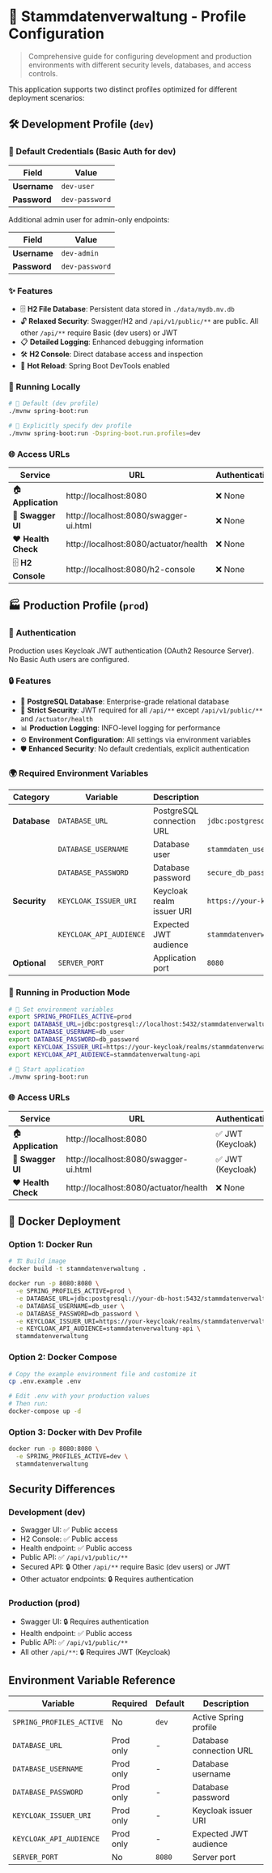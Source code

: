 # 🔧 Stammdatenverwaltung - Profile Configuration

> Comprehensive guide for configuring development and production environments with different security levels, databases, and access controls.

This application supports two distinct profiles optimized for different deployment scenarios:

## 🛠️ Development Profile (`dev`)

### 🔐 Default Credentials (Basic Auth for dev)

| Field        | Value          |
| ------------ | -------------- |
| **Username** | `dev-user`     |
| **Password** | `dev-password` |

Additional admin user for admin-only endpoints:

| Field        | Value          |
| ------------ | -------------- |
| **Username** | `dev-admin`    |
| **Password** | `dev-password` |

### ✨ Features

- 🗄️ **H2 File Database**: Persistent data stored in `./data/mydb.mv.db`
- 🔓 **Relaxed Security**: Swagger/H2 and `/api/v1/public/**` are public. All other `/api/**` require Basic (dev users) or JWT
- 📋 **Detailed Logging**: Enhanced debugging information
- 🛠️ **H2 Console**: Direct database access and inspection
- 🚀 **Hot Reload**: Spring Boot DevTools enabled

### 🚀 Running Locally

```bash
# 🎯 Default (dev profile)
./mvnw spring-boot:run

# 🔧 Explicitly specify dev profile
./mvnw spring-boot:run -Dspring-boot.run.profiles=dev
```

### 🌐 Access URLs

| Service             | URL                                   | Authentication |
| ------------------- | ------------------------------------- | -------------- |
| 🏠 **Application**  | http://localhost:8080                 | ❌ None        |
| 📖 **Swagger UI**   | http://localhost:8080/swagger-ui.html | ❌ None        |
| ❤️ **Health Check** | http://localhost:8080/actuator/health | ❌ None        |
| 🗄️ **H2 Console**   | http://localhost:8080/h2-console      | ❌ None        |

## 🏭 Production Profile (`prod`)

### 🔐 Authentication

Production uses Keycloak JWT authentication (OAuth2 Resource Server). No Basic Auth users are configured.

### 🔒 Features

- 🐘 **PostgreSQL Database**: Enterprise-grade relational database
- 🔐 **Strict Security**: JWT required for all `/api/**` except `/api/v1/public/**` and `/actuator/health`
- 📊 **Production Logging**: INFO-level logging for performance
- ⚙️ **Environment Configuration**: All settings via environment variables
- 🛡️ **Enhanced Security**: No default credentials, explicit authentication

### 🌍 Required Environment Variables

| Category     | Variable            | Description                | Example                                                 |
| ------------ | ------------------- | -------------------------- | ------------------------------------------------------- |
| **Database** | `DATABASE_URL`      | PostgreSQL connection URL  | `jdbc:postgresql://localhost:5432/stammdatenverwaltung` |
|              | `DATABASE_USERNAME` | Database user              | `stammdaten_user`                                       |
|              | `DATABASE_PASSWORD` | Database password          | `secure_db_password`                                    |
| **Security** | `KEYCLOAK_ISSUER_URI`   | Keycloak realm issuer URI    | `https://your-keycloak/realms/stammdatenverwaltung`     |
|              | `KEYCLOAK_API_AUDIENCE` | Expected JWT audience         | `stammdatenverwaltung-api`                              |
| **Optional** | `SERVER_PORT`       | Application port           | `8080`                                                  |

### 🚀 Running in Production Mode

```bash
# 🔧 Set environment variables
export SPRING_PROFILES_ACTIVE=prod
export DATABASE_URL=jdbc:postgresql://localhost:5432/stammdatenverwaltung
export DATABASE_USERNAME=db_user
export DATABASE_PASSWORD=db_password
export KEYCLOAK_ISSUER_URI=https://your-keycloak/realms/stammdatenverwaltung
export KEYCLOAK_API_AUDIENCE=stammdatenverwaltung-api

# 🚀 Start application
./mvnw spring-boot:run
```

### 🌐 Access URLs

| Service             | URL                                   | Authentication |
| ------------------- | ------------------------------------- | -------------- |
| 🏠 **Application**  | http://localhost:8080                 | ✅ JWT (Keycloak) |
| 📖 **Swagger UI**   | http://localhost:8080/swagger-ui.html | ✅ JWT (Keycloak) |
| ❤️ **Health Check** | http://localhost:8080/actuator/health | ❌ None        |

## 🐳 Docker Deployment

### Option 1: Docker Run

```bash
# 🏗️ Build image
docker build -t stammdatenverwaltung .

docker run -p 8080:8080 \
  -e SPRING_PROFILES_ACTIVE=prod \
  -e DATABASE_URL=jdbc:postgresql://your-db-host:5432/stammdatenverwaltung \
  -e DATABASE_USERNAME=db_user \
  -e DATABASE_PASSWORD=db_password \
  -e KEYCLOAK_ISSUER_URI=https://your-keycloak/realms/stammdatenverwaltung \
  -e KEYCLOAK_API_AUDIENCE=stammdatenverwaltung-api \
  stammdatenverwaltung
```

### Option 2: Docker Compose

```bash
# Copy the example environment file and customize it
cp .env.example .env

# Edit .env with your production values
# Then run:
docker-compose up -d
```

### Option 3: Docker with Dev Profile

```bash
docker run -p 8080:8080 \
  -e SPRING_PROFILES_ACTIVE=dev \
  stammdatenverwaltung
```

## Security Differences

### Development (dev)

- Swagger UI: ✅ Public access
- H2 Console: ✅ Public access
- Health endpoint: ✅ Public access
- Public API: ✅ `/api/v1/public/**`
- Secured API: 🔒 Other `/api/**` require Basic (dev users) or JWT
- Other actuator endpoints: 🔒 Requires authentication

### Production (prod)

- Swagger UI: 🔒 Requires authentication
- Health endpoint: ✅ Public access
- Public API: ✅ `/api/v1/public/**`
- All other `/api/**`: 🔒 Requires JWT (Keycloak)

## Environment Variable Reference

| Variable                 | Required  | Default | Description             |
| ------------------------ | --------- | ------- | ----------------------- |
| `SPRING_PROFILES_ACTIVE` | No        | `dev`   | Active Spring profile   |
| `DATABASE_URL`           | Prod only | -       | Database connection URL |
| `DATABASE_USERNAME`      | Prod only | -       | Database username       |
| `DATABASE_PASSWORD`      | Prod only | -       | Database password       |
| `KEYCLOAK_ISSUER_URI`    | Prod only | -       | Keycloak issuer URI     |
| `KEYCLOAK_API_AUDIENCE`  | Prod only | -       | Expected JWT audience   |
| `SERVER_PORT`            | No        | `8080`  | Server port             |
